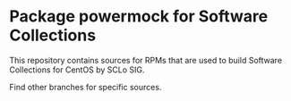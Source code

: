 # Package powermock for Software Collections

This repository contains sources for RPMs that are used
to build Software Collections for CentOS by SCLo SIG.

Find other branches for specific sources.

